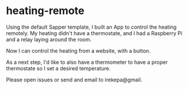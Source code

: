 # heating-remote

Using the default Sapper template, I built an App to control the heating remotely.
My heating didn't have a thermostate, and I had a Raspberry Pi and a relay laying around the room.

Now I can control the heating from a website, with a button.

As a next step, I'd like to also have a thermometer to have a proper thermostate so I set a desired temperature.

Please open issues or send and email to irekepa@gmail.
